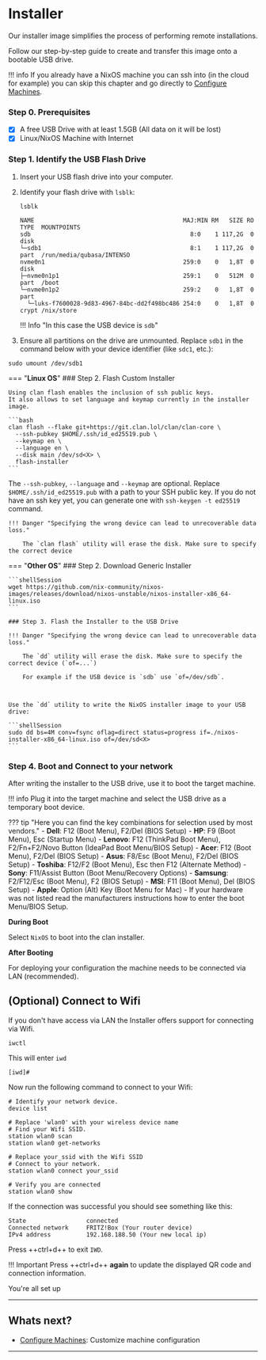 # Installer

Our installer image simplifies the process of performing remote installations.

Follow our step-by-step guide to create and transfer this image onto a bootable USB drive.

!!! info 
    If you already have a NixOS machine you can ssh into (in the cloud for example) you can skip this chapter and go directly to [Configure Machines](configure.md).

### Step 0. Prerequisites

- [x] A free USB Drive with at least 1.5GB (All data on it will be lost)
- [x] Linux/NixOS Machine with Internet

### Step 1. Identify the USB Flash Drive

1. Insert your USB flash drive into your computer.

2. Identify your flash drive with `lsblk`:

    ```shellSession
    lsblk
    ```

    ```{.shellSession hl_lines="2" .no-copy}
    NAME                                          MAJ:MIN RM   SIZE RO TYPE  MOUNTPOINTS
    sdb                                             8:0    1 117,2G  0 disk
    └─sdb1                                          8:1    1 117,2G  0 part  /run/media/qubasa/INTENSO
    nvme0n1                                       259:0    0   1,8T  0 disk
    ├─nvme0n1p1                                   259:1    0   512M  0 part  /boot
    └─nvme0n1p2                                   259:2    0   1,8T  0 part
      └─luks-f7600028-9d83-4967-84bc-dd2f498bc486 254:0    0   1,8T  0 crypt /nix/store
    ```

    !!! Info "In this case the USB device is `sdb`"

3. Ensure all partitions on the drive are unmounted. Replace `sdb1` in the command below with your device identifier (like `sdc1`, etc.):

```shellSession
sudo umount /dev/sdb1
```
=== "**Linux OS**"
    ### Step 2. Flash Custom Installer

    Using clan flash enables the inclusion of ssh public keys.
    It also allows to set language and keymap currently in the installer image.

    ```bash
    clan flash --flake git+https://git.clan.lol/clan/clan-core \
      --ssh-pubkey $HOME/.ssh/id_ed25519.pub \
      --keymap en \
      --language en \
      --disk main /dev/sd<X> \
      flash-installer
    ```

   The `--ssh-pubkey`, `--language` and `--keymap` are optional.
   Replace `$HOME/.ssh/id_ed25519.pub` with a path to your SSH public key.
   If you do not have an ssh key yet, you can generate one with `ssh-keygen -t ed25519` command.

    !!! Danger "Specifying the wrong device can lead to unrecoverable data loss."

        The `clan flash` utility will erase the disk. Make sure to specify the correct device



=== "**Other OS**"
    ### Step 2. Download Generic Installer

    ```shellSession
    wget https://github.com/nix-community/nixos-images/releases/download/nixos-unstable/nixos-installer-x86_64-linux.iso
    ```

    ### Step 3. Flash the Installer to the USB Drive

    !!! Danger "Specifying the wrong device can lead to unrecoverable data loss."

        The `dd` utility will erase the disk. Make sure to specify the correct device (`of=...`)

        For example if the USB device is `sdb` use `of=/dev/sdb`.



    Use the `dd` utility to write the NixOS installer image to your USB drive:

    ```shellSession
    sudo dd bs=4M conv=fsync oflag=direct status=progress if=./nixos-installer-x86_64-linux.iso of=/dev/sd<X>
    ```

### Step 4. Boot and Connect to your network

After writing the installer to the USB drive, use it to boot the target machine.

!!! info 
    Plug it into the target machine and select the USB drive as a temporary boot device.

??? tip "Here you can find the key combinations for selection used by most vendors."
    - **Dell**: F12 (Boot Menu), F2/Del (BIOS Setup)
    - **HP**: F9 (Boot Menu), Esc (Startup Menu)
    - **Lenovo**: F12 (ThinkPad Boot Menu), F2/Fn+F2/Novo Button (IdeaPad Boot Menu/BIOS Setup)
    - **Acer**: F12 (Boot Menu), F2/Del (BIOS Setup)
    - **Asus**: F8/Esc (Boot Menu), F2/Del (BIOS Setup)
    - **Toshiba**: F12/F2 (Boot Menu), Esc then F12 (Alternate Method)
    - **Sony**: F11/Assist Button (Boot Menu/Recovery Options)
    - **Samsung**: F2/F12/Esc (Boot Menu), F2 (BIOS Setup)
    - **MSI**: F11 (Boot Menu), Del (BIOS Setup)
    - **Apple**: Option (Alt) Key (Boot Menu for Mac)
    - If your hardware was not listed read the manufacturers instructions how to enter the boot Menu/BIOS Setup.

**During Boot**

Select `NixOS` to boot into the clan installer.

**After Booting**

For deploying your configuration the machine needs to be connected via LAN (recommended).


## (Optional) Connect to Wifi

If you don't have access via LAN the Installer offers support for connecting via Wifi.

```shellSession
iwctl
```

This will enter `iwd`

```{.console, .no-copy}
[iwd]#
```

Now run the following command to connect to your Wifi:

```{.shellSession .no-copy}
# Identify your network device.
device list

# Replace 'wlan0' with your wireless device name
# Find your Wifi SSID.
station wlan0 scan
station wlan0 get-networks

# Replace your_ssid with the Wifi SSID
# Connect to your network.
station wlan0 connect your_ssid

# Verify you are connected
station wlan0 show
```

If the connection was successful you should see something like this:

```{.console, .no-copy}
State                 connected
Connected network     FRITZ!Box (Your router device)
IPv4 address          192.168.188.50 (Your new local ip)
```

Press ++ctrl+d++ to exit `IWD`.

!!! Important
    Press ++ctrl+d++ **again** to update the displayed QR code and connection information.

You're all set up

---

## Whats next?

- [Configure Machines](configure.md): Customize machine configuration

---
